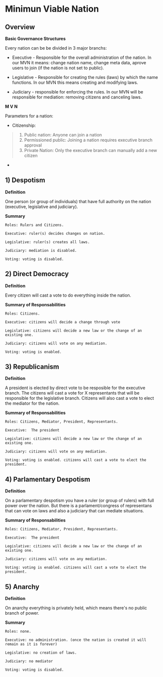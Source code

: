 # Minimun Viable Nation

## Overview

**Basic Governance Structures**

Every nation can be be divided in 3 major branchs:

- Executive - Responsible for the overall administration of the nation. In our MVN it means: change nation name, change meta data, aprove users to join (if the nation is not set to public).

- Legislative - Responsible for creating the rules (laws) by which the name functions. In our MVN this means creating and modifying laws.


- Judiciary - responsible for enforcing the rules. In our MVN will be responsible for mediation: removing citizens and canceling laws.

**M V N**

Parameters for a nation:

- Citizenship: 
> 1. Public nation: Anyone can join a nation
> 2. Permissioned public: Joining a nation requires executive branch approval
> 3. Private Nation: Only the executive branch can manually add a new citizen

- 


## 1) Despotism

**Definition**

One person (or group of individuals) that have full authority on the nation (executive, legislative and judiciary).

**Summary**

````
Roles: Rulers and Citizens.
````

````
Executive: ruler(s) decides changes on nation.
````

````
Legislative: ruler(s) creates all laws.
````

````
Judiciary: mediation is disabled.
````

````
Voting: voting is disabled.
````

## 2) Direct Democracy

**Definition**

Every citizen will cast a vote to do everything inside the nation.

**Summary of Responsabilities**

````
Roles: Citizens.
````

````
Executive: citizens will decide a change through vote
````

````
Legislative: citizens will decide a new law or the change of an existing one.
````

````
Judiciary: citizens will vote on any mediation.
````

````
Voting: voting is enabled.
````

## 3) Republicanism

**Definition**

A president is elected by direct vote to be resposible for the executive branch.
The citizens will cast a vote for X representants that will be responsible for the legislative branch.
Citizens will also cast a vote to elect the mediator for the nation.

**Summary of Responsabilities**

````
Roles: Citizens, Mediator, President, Representants.
````

````
Executive:  The president
````

````
Legislative: citizens will decide a new law or the change of an existing one.
````

````
Judiciary: citizens will vote on any mediation.
````

````
Voting: voting is enabled. citizens will cast a vote to elect the president.
````


## 4) Parlamentary Despotism

**Definition**

On a parlamentary despotism you have a ruler (or group of rulers) with full power over the nation.
But there is a parlament/congress of representans that can vote on laws and also a judiciary that can mediate situations.


**Summary of Responsabilities**

````
Roles: Citizens, Mediator, President, Representants.
````

````
Executive:  The president
````

````
Legislative: citizens will decide a new law or the change of an existing one.
````

````
Judiciary: citizens will vote on any mediation.
````

````
Voting: voting is enabled. citizens will cast a vote to elect the president.
````

## 5) Anarchy

**Definition**

On anarchy everything is privately held, which means there's no public branch of power.


**Summary**

````
Roles: none.
````

````
Executive: no administration. (once the nation is created it will remain as it is forever)
````

````
Legislative: no creation of laws.
````

````
Judiciary: no mediator
````

````
Voting: voting is disabled.
````


